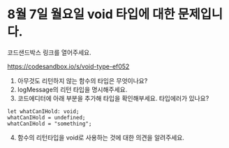 # 8월 7일 월요일 void 타입에 대한 문제입니다.

코드샌드박스 링크를 열어주세요.

https://codesandbox.io/s/void-type-ef052

1. 아무것도 리턴하지 않는 함수의 타입은 무엇이나요?
2. logMessage의 리턴 타입을 명시해주세요.
3. 코드에디터에 아래 부분을 추가해 타입을 확인해부세요. 타입에러가 있나요?

```
let whatCanIHold: void;
whatCanIHold = undefined;
whatCanIHold = "something";
```

4. 함수의 리턴타입을 void로 사용하는 것에 대한 의견을 알려주세요.